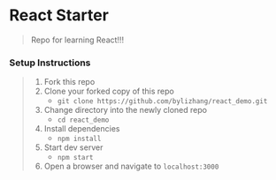 # React Starter

> Repo for learning React!!!

### Setup Instructions

> 1. Fork this repo
> 1. Clone your forked copy of this repo
>    - `git clone https://github.com/bylizhang/react_demo.git`
> 1. Change directory into the newly cloned repo
>    - `cd react_demo`
> 1. Install dependencies 
>    - `npm install`
> 1. Start dev server
>    - `npm start`
> 1. Open a browser and navigate to `localhost:3000` 

